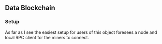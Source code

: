 ## Data Blockchain

### Setup

As far as I see the easiest setup for users of this object foresees
a node and local RPC client for the miners to connect.
